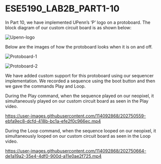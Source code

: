 # ESE5190_LAB2B_PART1-10

In Part 10, we have implemented UPenn’s ‘P’ logo on a protoboard. The block diagram of our custom circuit board is as shown below:


![Upenn-logo](https://user-images.githubusercontent.com/114092868/202750240-1c6536d9-440c-4e3c-aa1f-afa8ec0e936b.png)


Below are the images of how the protoboard looks when it is on and off.


![Protoboard-1](https://user-images.githubusercontent.com/114092868/202750049-811af253-baf5-4b67-8fe0-efc8789b41d1.jpeg)


![Protoboard-2](https://user-images.githubusercontent.com/114092868/202750360-6d638846-b77c-49ad-9fb1-80b172c0dc89.jpeg)


We have added custom support for this protoboard using our sequencer implementation. We recorded a sequence  using the boot button and then we gave the commands Play and Loop. 


During the Play command, when the sequence played on our neopixel, it simultaneously played on our custom circuit board as seen in the Play video.


https://user-images.githubusercontent.com/114092868/202750559-ebfa9ec8-dcfd-418b-bc1a-efe2f0c966ec.mp4


During the Loop command, when the sequence looped on our neopixel, it simultaneously looped on our custom circuit board as seen in the Loop video. 


https://user-images.githubusercontent.com/114092868/202750664-de1a19a2-35e4-4df0-900d-a11e0ae2f725.mp4









